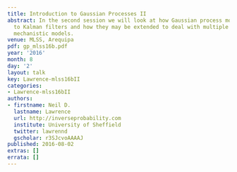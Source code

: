 ```yaml
---
title: Introduction to Gaussian Processes II
abstract: In the second session we will look at how Gaussian process models are related
  to Kalman filters and how they may be extended to deal with multiple outputs and
  mechanistic models.
venue: MLSS, Arequipa
pdf: gp_mlss16b.pdf
year: '2016'
month: 8
day: '2'
layout: talk
key: Lawrence-mlss16bII
categories:
- Lawrence-mlss16bII
authors:
- firstname: Neil D.
  lastname: Lawrence
  url: http://inverseprobability.com
  institute: University of Sheffield
  twitter: lawrennd
  gscholar: r3SJcvoAAAAJ
published: 2016-08-02
extras: []
errata: []
---
```

